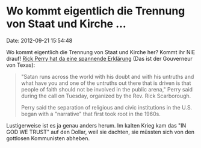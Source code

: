 Wo kommt eigentlich die Trennung von Staat und Kirche \...
==========================================================

Date: 2012-09-21 15:54:48

Wo kommt eigentlich die Trennung von Staat und Kirche her? Kommt ihr NIE
drauf! [Rick Perry hat da eine spannende
Erklärung](http://tpmmuckraker.talkingpointsmemo.com/2012/09/rick_perry_satan_church_state.php)
(Das ist der Gouverneur von Texas):

> "Satan runs across the world with his doubt and with his untruths and
> what have you and one of the untruths out there that is driven is that
> people of faith should not be involved in the public arena," Perry
> said during the call on Tuesday, organized by the Rev. Rick
> Scarborough.
>
> Perry said the separation of religious and civic institutions in the
> U.S. began with a "narrative" that first took root in the 1960s.

Lustigerweise ist es ja genau anders herum. Im kalten Krieg kam das \"IN
GOD WE TRUST\" auf den Dollar, weil sie dachten, sie müssten sich von
den gottlosen Kommunisten abheben.
